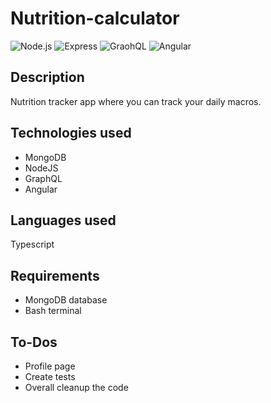 # Nutrition-calculator

![Node.js](https://img.shields.io/badge/Node.js-v20.14.0-green)
![Express](https://img.shields.io/badge/Express-v4.21.2-orange)
![GraohQL](https://img.shields.io/badge/GraphQL-v16.9.0-yellow)
![Angular](https://img.shields.io/badge/Angular-v18.2.0-red)

## Description
Nutrition tracker app where you can track your daily macros.

## Technologies used
* MongoDB
* NodeJS
* GraphQL
* Angular

## Languages used
  Typescript

## Requirements
* MongoDB database
* Bash terminal

## To-Dos
* Profile page
* Create tests
* Overall cleanup the code
